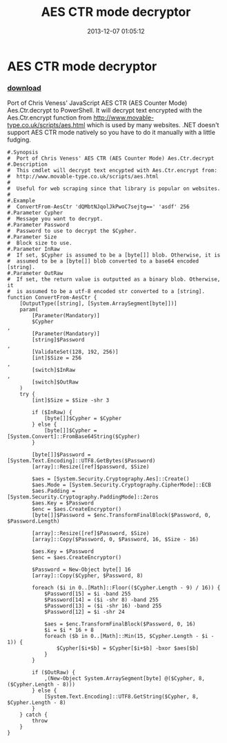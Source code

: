 ﻿---
pid:            4671
poster:         Public Domain
title:          AES CTR mode decryptor
date:           2013-12-07 01:05:12
format:         posh
parent:         0
parent:         0

---

# AES CTR mode decryptor

### [download](4671.ps1)

Port of Chris Veness' JavaScript AES CTR (AES Counter Mode) Aes.Ctr.decrypt to PowerShell. It will decrypt text encrypted with the Aes.Ctr.encrypt function from http://www.movable-type.co.uk/scripts/aes.html which is used by many websites. .NET doesn't support AES CTR mode natively so you have to do it manually with a little fudging.

```posh
#.Synopsis
#  Port of Chris Veness' AES CTR (AES Counter Mode) Aes.Ctr.decrypt
#.Description
#  This cmdlet will decrypt text encypted with Aes.Ctr.encrypt from:
#  http://www.movable-type.co.uk/scripts/aes.html
#
#  Useful for web scraping since that library is popular on websites.
#
#.Example
#  ConvertFrom-AesCtr 'dQMbtNJqolJkPwoC7sejtg==' 'asdf' 256
#.Parameter Cypher
#  Message you want to decrypt.
#.Parameter Password
#  Password to use to decrypt the $Cypher.
#.Parameter Size
#  Block size to use.
#.Parameter InRaw
#  If set, $Cypher is assumed to be a [byte[]] blob. Otherwise, it is
#  assumed to be a [byte[]] blob converted to a base64 encoded [string].
#.Parameter OutRaw
#  If set, the return value is outputted as a binary blob. Otherwise, it
#  is assumed to be a utf-8 encoded str converted to a [string].
function ConvertFrom-AesCtr {
	[OutputType([string], [System.ArraySegment[byte]])]
	param(
		[Parameter(Mandatory)]
		$Cypher
,
		[Parameter(Mandatory)]
		[string]$Password
,
		[ValidateSet(128, 192, 256)]
		[int]$Size = 256
,
		[switch]$InRaw
,
		[switch]$OutRaw
	)
	try {
		[int]$Size = $Size -shr 3

		if ($InRaw) {
			[byte[]]$Cypher = $Cypher
		} else {
			[byte[]]$Cypher = [System.Convert]::FromBase64String($Cypher)
		}

		[byte[]]$Password = [System.Text.Encoding]::UTF8.GetBytes($Password)
		[array]::Resize([ref]$password, $Size)

		$aes = [System.Security.Cryptography.Aes]::Create()
		$aes.Mode = [System.Security.Cryptography.CipherMode]::ECB
		$aes.Padding = [System.Security.Cryptography.PaddingMode]::Zeros
		$aes.Key = $Password
		$enc = $aes.CreateEncryptor()
		[byte[]]$Password = $enc.TransformFinalBlock($Password, 0, $Password.Length)

		[array]::Resize([ref]$Password, $Size)
		[array]::Copy($Password, 0, $Password, 16, $Size - 16)

		$aes.Key = $Password
		$enc = $aes.CreateEncryptor()

		$Password = New-Object byte[] 16
		[array]::Copy($Cypher, $Password, 8)

		foreach ($i in 0..[Math]::Floor(($Cypher.Length - 9) / 16)) {
			$Password[15] = $i -band 255
			$Password[14] = ($i -shr 8) -band 255
			$Password[13] = ($i -shr 16) -band 255
			$Password[12] = $i -shr 24

			$aes = $enc.TransformFinalBlock($Password, 0, 16)
			$i = $i * 16 + 8
			foreach ($b in 0..[Math]::Min(15, $Cypher.Length - $i - 1)) {
				$Cypher[$i+$b] = $Cypher[$i+$b] -bxor $aes[$b]
			}
		}

		if ($OutRaw) {
			,(New-Object System.ArraySegment[byte] @($Cypher, 8, ($Cypher.Length - 8)))
		} else {
			[System.Text.Encoding]::UTF8.GetString($Cypher, 8, $Cypher.Length - 8)
		}
	} catch {
		throw
	}
}
```
